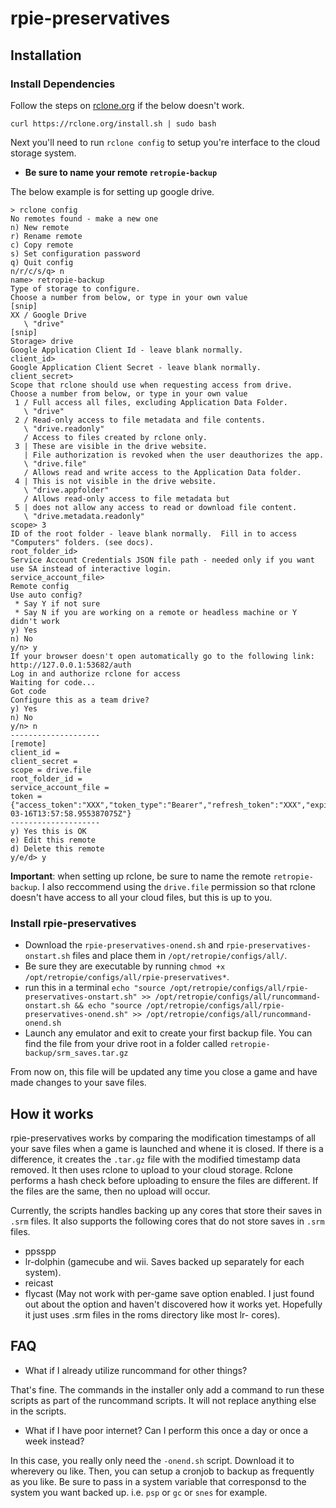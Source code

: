 # rpie-preservatives

## Installation

### Install Dependencies

Follow the steps on [rclone.org](https://rclone.org/downloads/) if the below doesn't work.

`curl https://rclone.org/install.sh | sudo bash`

Next you'll need to run `rclone config` to setup you're interface to the cloud storage system.

- **Be sure to name your remote `retropie-backup`**

The below example is for setting up google drive.

```
> rclone config
No remotes found - make a new one
n) New remote
r) Rename remote
c) Copy remote
s) Set configuration password
q) Quit config
n/r/c/s/q> n
name> retropie-backup
Type of storage to configure.
Choose a number from below, or type in your own value
[snip]
XX / Google Drive
   \ "drive"
[snip]
Storage> drive
Google Application Client Id - leave blank normally.
client_id>
Google Application Client Secret - leave blank normally.
client_secret>
Scope that rclone should use when requesting access from drive.
Choose a number from below, or type in your own value
 1 / Full access all files, excluding Application Data Folder.
   \ "drive"
 2 / Read-only access to file metadata and file contents.
   \ "drive.readonly"
   / Access to files created by rclone only.
 3 | These are visible in the drive website.
   | File authorization is revoked when the user deauthorizes the app.
   \ "drive.file"
   / Allows read and write access to the Application Data folder.
 4 | This is not visible in the drive website.
   \ "drive.appfolder"
   / Allows read-only access to file metadata but
 5 | does not allow any access to read or download file content.
   \ "drive.metadata.readonly"
scope> 3
ID of the root folder - leave blank normally.  Fill in to access "Computers" folders. (see docs).
root_folder_id>
Service Account Credentials JSON file path - needed only if you want use SA instead of interactive login.
service_account_file>
Remote config
Use auto config?
 * Say Y if not sure
 * Say N if you are working on a remote or headless machine or Y didn't work
y) Yes
n) No
y/n> y
If your browser doesn't open automatically go to the following link: http://127.0.0.1:53682/auth
Log in and authorize rclone for access
Waiting for code...
Got code
Configure this as a team drive?
y) Yes
n) No
y/n> n
--------------------
[remote]
client_id =
client_secret =
scope = drive.file
root_folder_id =
service_account_file =
token = {"access_token":"XXX","token_type":"Bearer","refresh_token":"XXX","expiry":"2014-03-16T13:57:58.955387075Z"}
--------------------
y) Yes this is OK
e) Edit this remote
d) Delete this remote
y/e/d> y
```

**Important**: when setting up rclone, be sure to name the remote `retropie-backup`. I also reccommend using the `drive.file` permission so that rclone doesn't have access to all your cloud files, but this is up to you.

### Install rpie-preservatives

- Download the `rpie-preservatives-onend.sh` and `rpie-preservatives-onstart.sh` files and place them in `/opt/retropie/configs/all/`.
- Be sure they are executable by running `chmod +x /opt/retropie/configs/all/rpie-preservatives*`.
- run this in a terminal `echo "source /opt/retropie/configs/all/rpie-preservatives-onstart.sh" >> /opt/retropie/configs/all/runcommand-onstart.sh && echo "source /opt/retropie/configs/all/rpie-preservatives-onend.sh" >> /opt/retropie/configs/all/runcommand-onend.sh`
- Launch any emulator and exit to create your first backup file. You can find the file from your drive root in a folder called `retropie-backup/srm_saves.tar.gz`

From now on, this file will be updated any time you close a game and have made changes to your save files.

## How it works

rpie-preservatives works by comparing the modification timestamps of all your save files when a game is launched and whene it is closed. If there is a difference, it creates the `.tar.gz` file with the modified timestamp data removed. It then uses rclone to upload to your cloud storage. Rclone performs a hash check before uploading to ensure the files are different. If the files are the same, then no upload will occur.

Currently, the scripts handles backing up any cores that store their saves in `.srm` files. It also supports the following cores that do not store saves in `.srm` files.

- ppsspp
- lr-dolphin (gamecube and wii. Saves backed up separately for each system).
- reicast
- flycast (May not work with per-game save option enabled. I just found out about the option and haven't discovered how it works yet. Hopefully it just uses .srm files in the roms directory like most lr- cores).

## FAQ

- What if I already utilize runcommand for other things?

That's fine. The commands in the installer only add a command to run these scripts as part of the runcommand scripts. It will not replace anything else in the scripts.

- What if I have poor internet? Can I perform this once a day or once a week instead?

In this case, you really only need the `-onend.sh` script. Download it to wherevery ou like. Then, you can setup a cronjob to backup as frequently as you like. Be sure to pass in a system variable that corresponsd to the system you want backed up.
i.e. `psp` or `gc` or `snes` for example.
